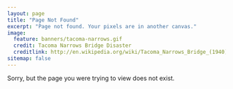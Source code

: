 ```yaml
---
layout: page
title: "Page Not Found"
excerpt: "Page not found. Your pixels are in another canvas."
image:
  feature: banners/tacoma-narrows.gif
  credit: Tacoma Narrows Bridge Disaster
  creditlink: http://en.wikipedia.org/wiki/Tacoma_Narrows_Bridge_(1940)
sitemap: false
---
```


Sorry, but the page you were trying to view does not exist.
